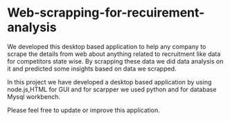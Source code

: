 # Web-scrapping-for-recuirement-analysis

We developed this desktop based application to help any company to scrape the details from web about anything related to recruitment like data for competitors state wise. By scrapping these data we did data analysis on it and predicted some insights based on data we scrapped.

In this project we have developed a desktop based application by using node.js,HTML for GUI and for scarpper we used python and for database Mysql workbench.

Please feel free to update or improve this application.
